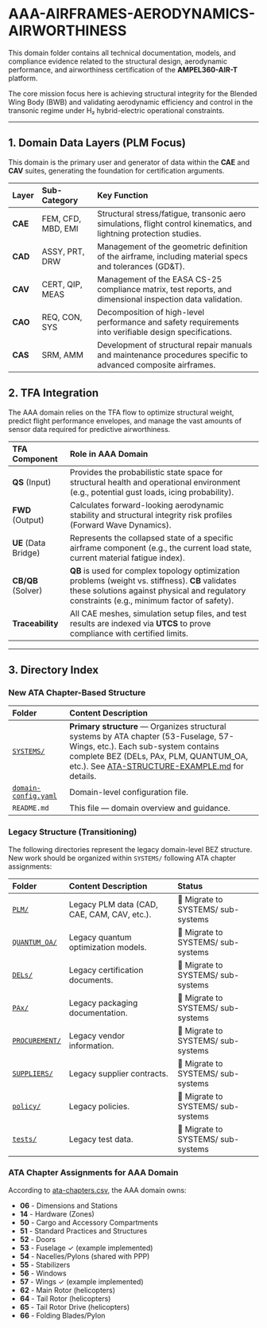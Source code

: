 # AAA-AIRFRAMES-AERODYNAMICS-AIRWORTHINESS

This domain folder contains all technical documentation, models, and compliance evidence related to the structural design, aerodynamic performance, and airworthiness certification of the **AMPEL360-AIR-T** platform.

The core mission focus here is achieving structural integrity for the Blended Wing Body (BWB) and validating aerodynamic efficiency and control in the transonic regime under H₂ hybrid-electric operational constraints.

---

## 1. Domain Data Layers (PLM Focus)

This domain is the primary user and generator of data within the **CAE** and **CAV** suites, generating the foundation for certification arguments.

| Layer | Sub-Category | Key Function |
| :--- | :--- | :--- |
| **CAE** | FEM, CFD, MBD, EMI | Structural stress/fatigue, transonic aero simulations, flight control kinematics, and lightning protection studies. |
| **CAD** | ASSY, PRT, DRW | Management of the geometric definition of the airframe, including material specs and tolerances (GD&T). |
| **CAV** | CERT, QIP, MEAS | Management of the EASA CS-25 compliance matrix, test reports, and dimensional inspection data validation. |
| **CAO** | REQ, CON, SYS | Decomposition of high-level performance and safety requirements into verifiable design specifications. |
| **CAS** | SRM, AMM | Development of structural repair manuals and maintenance procedures specific to advanced composite airframes. |

## 2. TFA Integration

The AAA domain relies on the TFA flow to optimize structural weight, predict flight performance envelopes, and manage the vast amounts of sensor data required for predictive airworthiness.

| TFA Component | Role in AAA Domain |
| :--- | :--- |
| **QS** (Input) | Provides the probabilistic state space for structural health and operational environment (e.g., potential gust loads, icing probability). |
| **FWD** (Output) | Calculates forward-looking aerodynamic stability and structural integrity risk profiles (Forward Wave Dynamics). |
| **UE** (Data Bridge) | Represents the collapsed state of a specific airframe component (e.g., the current load state, current material fatigue index). |
| **CB/QB** (Solver) | **QB** is used for complex topology optimization problems (weight vs. stiffness). **CB** validates these solutions against physical and regulatory constraints (e.g., minimum factor of safety). |
| **Traceability** | All CAE meshes, simulation setup files, and test results are indexed via **UTCS** to prove compliance with certified limits. |

---

## 3. Directory Index

### New ATA Chapter-Based Structure

| Folder | Content Description |
| :--- | :--- |
| [`SYSTEMS/`](./SYSTEMS/) | **Primary structure** — Organizes structural systems by ATA chapter (53-Fuselage, 57-Wings, etc.). Each sub-system contains complete BEZ (DELs, PAx, PLM, QUANTUM_OA, etc.). See [ATA-STRUCTURE-EXAMPLE.md](../ATA-STRUCTURE-EXAMPLE.md) for details. |
| [`domain-config.yaml`](./domain-config.yaml) | Domain-level configuration file. |
| `README.md` | This file — domain overview and guidance. |

### Legacy Structure (Transitioning)

The following directories represent the legacy domain-level BEZ structure. New work should be organized within `SYSTEMS/` following ATA chapter assignments:

| Folder | Content Description | Status |
| :--- | :--- | :--- |
| [`PLM/`](./PLM/) | Legacy PLM data (CAD, CAE, CAM, CAV, etc.). | 🔄 Migrate to SYSTEMS/ sub-systems |
| [`QUANTUM_OA/`](./QUANTUM_OA/) | Legacy quantum optimization models. | 🔄 Migrate to SYSTEMS/ sub-systems |
| [`DELs/`](./DELs/) | Legacy certification documents. | 🔄 Migrate to SYSTEMS/ sub-systems |
| [`PAx/`](./PAx/) | Legacy packaging documentation. | 🔄 Migrate to SYSTEMS/ sub-systems |
| [`PROCUREMENT/`](./PROCUREMENT/) | Legacy vendor information. | 🔄 Migrate to SYSTEMS/ sub-systems |
| [`SUPPLIERS/`](./SUPPLIERS/) | Legacy supplier contracts. | 🔄 Migrate to SYSTEMS/ sub-systems |
| [`policy/`](./policy/) | Legacy policies. | 🔄 Migrate to SYSTEMS/ sub-systems |
| [`tests/`](./tests/) | Legacy test data. | 🔄 Migrate to SYSTEMS/ sub-systems |

### ATA Chapter Assignments for AAA Domain

According to [ata-chapters.csv](../../../../1-DIMENSIONS/CANONICAL-TAXONOMY/ata-chapters.csv), the AAA domain owns:

- **06** - Dimensions and Stations
- **14** - Hardware (Zones)
- **50** - Cargo and Accessory Compartments
- **51** - Standard Practices and Structures
- **52** - Doors
- **53** - Fuselage ✓ (example implemented)
- **54** - Nacelles/Pylons (shared with PPP)
- **55** - Stabilizers
- **56** - Windows
- **57** - Wings ✓ (example implemented)
- **62** - Main Rotor (helicopters)
- **64** - Tail Rotor (helicopters)
- **65** - Tail Rotor Drive (helicopters)
- **66** - Folding Blades/Pylon
